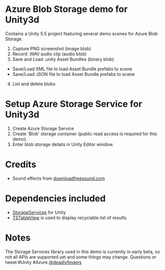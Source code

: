 # Azure Blob Storage demo for Unity3d
Contains a Unity 5.5 project featuring several demo scenes for Azure Blob Storage.  

1. Capture PNG screenshot (image blob)  
2. Record .WAV audio clip (audio blob)  
3. Save and Load .unity Asset Bundles (binary blob) 
  - Save/Load XML file to load Asset Bundle prefabs to scene
  - Save/Load JSON file to load Asset Bundle prefabs to scene  
4. List and delete blobs 

# Setup Azure Storage Service for Unity3d
1. Create Azure Storage Service
2. Create 'Blob' storage container (public read access is required for this demo).
3. Enter blob storage details in Unity Editor window.

# Credits
- Sound effects from [downloadfreesound.com](http://www.downloadfreesound.com)

# Dependencies included
- [StorageServices](https://github.com/Unity3dAzure/StorageServices) for Unity
- [TSTableView](https://bitbucket.org/tacticsoft/tstableview) is used to display recyclable list of results.

# Notes
The Storage Services library used in this demo is currently in early beta, so not all APIs are supported yet and some things may change.
Questions or tweet #Unity #Azure [@deadlyfingers](http://twitter.com/deadlyfingers)
